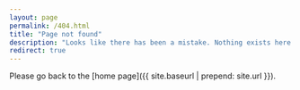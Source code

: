 ```yaml
---
layout: page
permalink: /404.html
title: "Page not found"
description: "Looks like there has been a mistake. Nothing exists here."
redirect: true
---
```


Please go back to the [home page]({{ site.baseurl | prepend: site.url }}).
